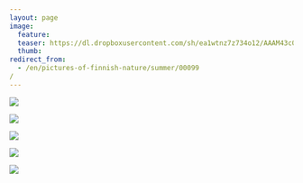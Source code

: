 ```yaml
---
layout: page
image:
  feature:
  teaser: https://dl.dropboxusercontent.com/sh/ea1wtnz7z734o12/AAAM43c0zqLFjAcNrn_qdb8_a/luontokuvat/kes%C3%A4/6/DS25061-245px.jpg
  thumb:
redirect_from:
  - /en/pictures-of-finnish-nature/summer/00099/
---
```


[![](https://dl.dropboxusercontent.com/sh/ea1wtnz7z734o12/AABvxXvnnuBEdkMEp7ar-GX6a/luontokuvat/kes%C3%A4/6/DS25041-800px.jpg)](https://dl.dropboxusercontent.com/sh/ea1wtnz7z734o12/AAAJsDmUYs6iPMWhsX7iqlNEa/luontokuvat/kes%C3%A4/6/DS25041.jpg)

[![](https://dl.dropboxusercontent.com/sh/ea1wtnz7z734o12/AABaSemV0mcv66U3XalQQpfXa/luontokuvat/kes%C3%A4/6/DS25048-800px.jpg)](https://dl.dropboxusercontent.com/sh/ea1wtnz7z734o12/AACAHqw1-kRZTzr0AHWV5LMsa/luontokuvat/kes%C3%A4/6/DS25048.jpg)

[![](https://dl.dropboxusercontent.com/sh/ea1wtnz7z734o12/AAAW1u_8s1IixaX3BMAQZZzQa/luontokuvat/kes%C3%A4/6/DS25050-800px.jpg)](https://dl.dropboxusercontent.com/sh/ea1wtnz7z734o12/AACc3-_2Dk_CpWBE_Prozvkka/luontokuvat/kes%C3%A4/6/DS25050.jpg)

[![](https://dl.dropboxusercontent.com/sh/ea1wtnz7z734o12/AAAvh15COA9X0Zm8dsjiozuna/luontokuvat/kes%C3%A4/6/DS25055-800px.jpg)](https://dl.dropboxusercontent.com/sh/ea1wtnz7z734o12/AACHVdKEuyM3MiH1QISy3gIda/luontokuvat/kes%C3%A4/6/DS25055.jpg)

[![](https://dl.dropboxusercontent.com/sh/ea1wtnz7z734o12/AADJDSzCDRgyNquWyQvHMFfMa/luontokuvat/kes%C3%A4/6/DS25061-800px.jpg)](https://dl.dropboxusercontent.com/sh/ea1wtnz7z734o12/AABd_B7F1WQObCae08KaAEyOa/luontokuvat/kes%C3%A4/6/DS25061.jpg)
